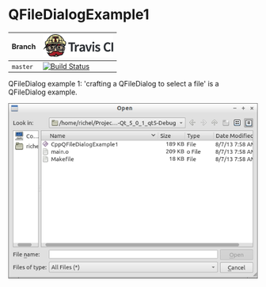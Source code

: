 # QFileDialogExample1

Branch|[![Travis CI logo](pics/TravisCI.png)](https://travis-ci.org)
---|---
`master`|[![Build Status](https://travis-ci.org/richelbilderbeek/QFileDialogExample1.svg?branch=master)](https://travis-ci.org/richelbilderbeek/QFileDialogExample1)

QFileDialog example 1: 'crafting a QFileDialog to select a file' is 
a QFileDialog example.

![](CppQFileDialogExample1.png)